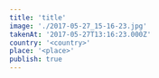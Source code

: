 ```yaml
---
title: 'title'
image: './2017-05-27_15-16-23.jpg'
takenAt: '2017-05-27T13:16:23.000Z'
country: '<country>'
place: '<place>'
publish: true
---
```

